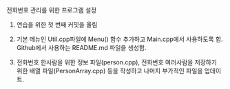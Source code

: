 전화번호 관리를 위한 프로그램 설정

1. 연습을 위한 첫 번째 커밋을 올림

2. 기본 메뉴인 Util.cpp파일에 Menu() 함수 추가하고 Main.cpp에서 사용하도록 함.
   Github에서 사용하는 README.md 파일을 생성함.

3. 전화번호 한사람을 위한 정보 파일(person.cpp), 전화번호 여러사람을 저장하기 위한 배열 파일(PersonArray.cpp) 등을 작성하고
나머지 부가적인 파일을 업데이트.